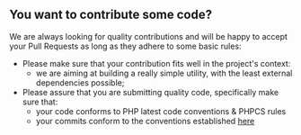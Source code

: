 ## You want to contribute some code?

We are always looking for quality contributions and will be happy to accept your Pull Requests as long as they adhere to some basic rules:

* Please make sure that your contribution fits well in the project's context:
  * we are aiming at building a really simple utility, with the least external dependencies possible;
* Please assure that you are submitting quality code, specifically make sure that:
  * your code conforms to PHP latest code conventions & PHPCS rules
  * your commits conform to the conventions established [here](https://docs.google.com/document/d/1QrDFcIiPjSLDn3EL15IJygNPiHORgU1_OOAqWjiDU5Y/edit#)
